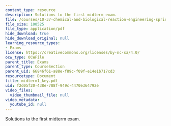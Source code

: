 ```yaml
---
content_type: resource
description: Solutions to the first midterm exam.
file: /courses/10-37-chemical-and-biological-reaction-engineering-spring-2007/f2d05f20438e788f949c4470e364792e_midterm1_key.pdf
file_size: 100525
file_type: application/pdf
hide_download: true
hide_download_original: null
learning_resource_types:
- Exams
license: https://creativecommons.org/licenses/by-nc-sa/4.0/
ocw_type: OCWFile
parent_title: Exams
parent_type: CourseSection
parent_uid: 66846f61-a88e-f89c-f09f-e14e1b717cd3
resourcetype: Document
title: midterm1_key.pdf
uid: f2d05f20-438e-788f-949c-4470e364792e
video_files:
  video_thumbnail_file: null
video_metadata:
  youtube_id: null
---
```

Solutions to the first midterm exam.